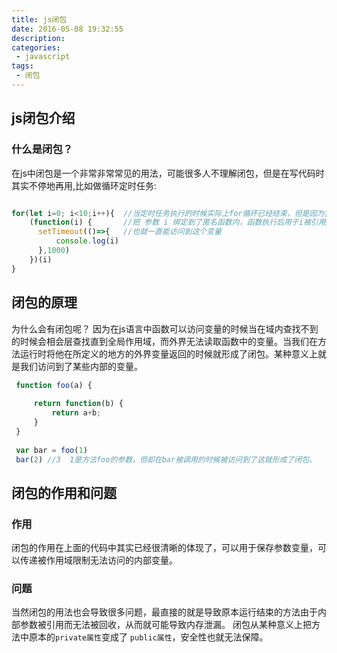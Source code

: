 ```yaml
---
title: js闭包
date: 2016-05-08 19:32:55
description: 
categories:
 - javascript 
tags: 
 - 闭包
---
```




## js闭包介绍
    
### 什么是闭包？
   
   在js中闭包是一个非常非常常见的用法，可能很多人不理解闭包，但是在写代码时其实不停地再用,比如做循环定时任务:
   ```js
   
   for(let i=0; i<10;i++){  //当定时任务执行的时候实际上for循环已经结束，但是因为我们用立即执行函数
       (function(i) {       //把 参数 i 绑定到了匿名函数内，函数执行后用于i被引用所以没有被释放，定时任务
         setTimeout(()=>{   //也就一直能访问到这个变量
             console.log(i)
         },1000)
       })(i)
   }

   ```
   
     
## 闭包的原理
   
   为什么会有闭包呢？
   因为在js语言中函数可以访问变量的时候当在域内查找不到的时候会相会层查找直到全局作用域，而外界无法读取函数中的变量。当我们在方法运行时将他在所定义的地方的外界变量返回的时候就形成了闭包。某种意义上就是我们访问到了某些内部的变量。
   
   ```js
    function foo(a) {
        
        return function(b) {
            return a+b;
        }
    }
    
    var bar = foo(1)
    bar(2) //3  1是方法foo的参数，但却在bar被调用的时候被访问到了这就形成了闭包。
  

```
   
    
## 闭包的作用和问题
    
### 作用

   闭包的作用在上面的代码中其实已经很清晰的体现了，可以用于保存参数变量，可以传递被作用域限制无法访问的内部变量。  


### 问题
    
   当然闭包的用法也会导致很多问题，最直接的就是导致原本运行结束的方法由于内部参数被引用而无法被回收，从而就可能导致内存泄漏。
   闭包从某种意义上把方法中原本的` private属性 `变成了 ` public属性 `，安全性也就无法保障。
   
